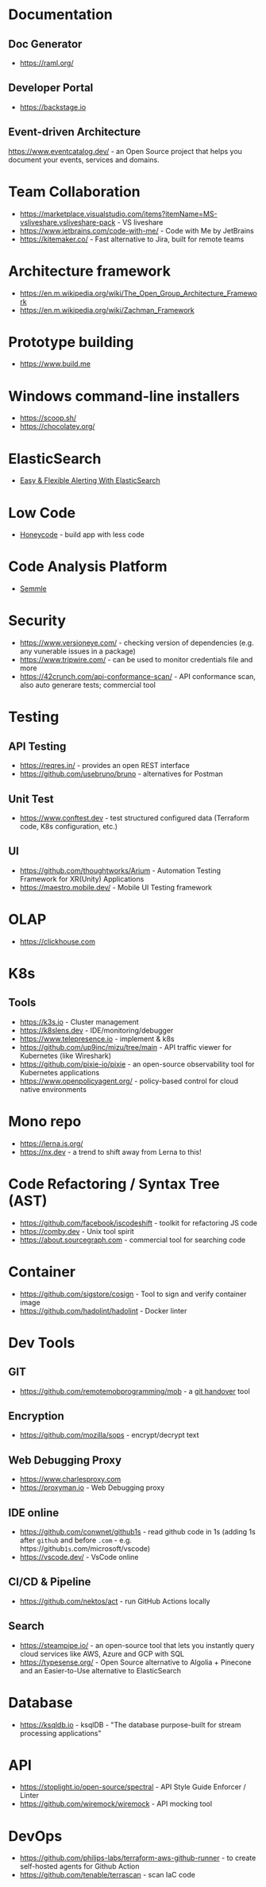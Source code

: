 # Documentation
## Doc Generator
- https://raml.org/

## Developer Portal
- https://backstage.io

## Event-driven Architecture
https://www.eventcatalog.dev/ - an Open Source project that helps you document your events, services and domains.

# Team Collaboration
- https://marketplace.visualstudio.com/items?itemName=MS-vsliveshare.vsliveshare-pack - VS liveshare
- https://www.jetbrains.com/code-with-me/ - Code with Me by JetBrains
- https://kitemaker.co/ - Fast alternative to Jira, built for remote teams

# Architecture framework
- https://en.m.wikipedia.org/wiki/The_Open_Group_Architecture_Framework
- https://en.m.wikipedia.org/wiki/Zachman_Framework

# Prototype building
- https://www.build.me

# Windows command-line installers
- https://scoop.sh/
- https://chocolatey.org/

# ElasticSearch
- [Easy & Flexible Alerting With ElasticSearch](https://github.com/Yelp/elastalert)

# Low Code
- [Honeycode](https://www.honeycode.aws/) - build app with less code

# Code Analysis Platform
- [Semmle](https://semmle.com/)

# Security
- https://www.versioneye.com/ - checking version of dependencies (e.g. any vunerable issues in a package)
- https://www.tripwire.com/ - can be used to monitor credentials file and more
- https://42crunch.com/api-conformance-scan/ - API conformance scan, also auto generare tests; commercial tool

# Testing
## API Testing
- https://reqres.in/ - provides an open REST interface
- https://github.com/usebruno/bruno - alternatives for Postman

## Unit Test
- https://www.conftest.dev - test structured configured data (Terraform code, K8s configuration, etc.)

## UI
- https://github.com/thoughtworks/Arium - Automation Testing Framework for XR(Unity) Applications
- https://maestro.mobile.dev/ - Mobile UI Testing framework

# OLAP
- https://clickhouse.com

# K8s
## Tools
- https://k3s.io - Cluster management
- https://k8slens.dev - IDE/monitoring/debugger
- https://www.telepresence.io - implement & k8s
- https://github.com/up9inc/mizu/tree/main - API traffic viewer for Kubernetes (like Wireshark)
- https://github.com/pixie-io/pixie - an open-source observability tool for Kubernetes applications
- https://www.openpolicyagent.org/ - policy-based control for cloud native environments

# Mono repo
- https://lerna.js.org/
- https://nx.dev - a trend to shift away from Lerna to this!

# Code Refactoring / Syntax Tree (AST)
- https://github.com/facebook/jscodeshift - toolkit for refactoring JS code
- https://comby.dev - Unix tool spirit
- https://about.sourcegraph.com - commercial tool for searching code

# Container
- https://github.com/sigstore/cosign - Tool to sign and verify container image
- https://github.com/hadolint/hadolint - Docker linter

# Dev Tools
## GIT
- https://github.com/remotemobprogramming/mob - a [git handover](https://www.remotemobprogramming.org/#git-handover) tool

## Encryption
- https://github.com/mozilla/sops - encrypt/decrypt text

## Web Debugging Proxy
- https://www.charlesproxy.com
- https://proxyman.io - Web Debugging proxy

## IDE online
- https://github.com/conwnet/github1s - read github code in 1s (adding 1s after `github` and before `.com` - e.g. https://github`1s`.com/microsoft/vscode)
- https://vscode.dev/ - VsCode online

## CI/CD & Pipeline
- https://github.com/nektos/act - run GitHub Actions locally

## Search
- https://steampipe.io/ - an open-source tool that lets you instantly query cloud services like AWS, Azure and GCP with SQL
- https://typesense.org/ - Open Source alternative to Algolia + Pinecone and an Easier-to-Use alternative to ElasticSearch

# Database
- https://ksqldb.io - ksqlDB - "The database purpose-built for stream processing applications"

# API
- https://stoplight.io/open-source/spectral - API Style Guide Enforcer / Linter
- https://github.com/wiremock/wiremock - API mocking tool

# DevOps
- https://github.com/philips-labs/terraform-aws-github-runner - to create self-hosted agents for Github Action
- https://github.com/tenable/terrascan - scan IaC code
